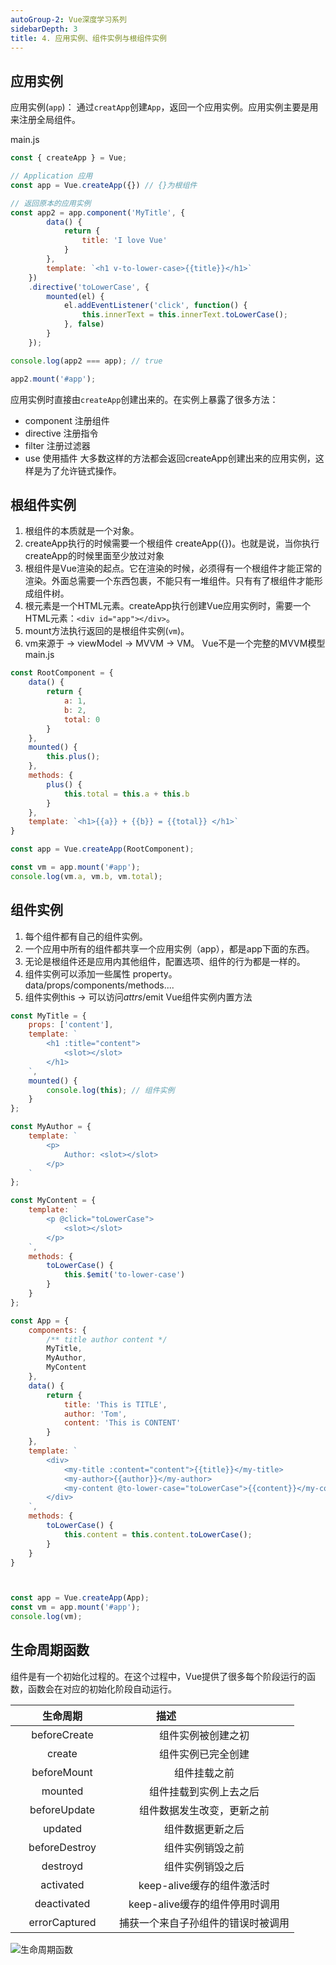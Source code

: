 ```yaml
---
autoGroup-2: Vue深度学习系列
sidebarDepth: 3
title: 4. 应用实例、组件实例与根组件实例
---
```



## 应用实例
应用实例(`app`)： 通过`creatApp`创建`App`，返回一个应用实例。应用实例主要是用来注册全局组件。

main.js
```javascript
const { createApp } = Vue;

// Application 应用
const app = Vue.createApp({}) // {}为根组件

// 返回原本的应用实例
const app2 = app.component('MyTitle', {
        data() {
            return {
                title: 'I love Vue'
            }
        },
        template: `<h1 v-to-lower-case>{{title}}</h1>`
    })
    .directive('toLowerCase', {
        mounted(el) {
            el.addEventListener('click', function() {
                this.innerText = this.innerText.toLowerCase();
            }, false)
        }
    });

console.log(app2 === app); // true

app2.mount('#app');
```
应用实例时直接由`createApp`创建出来的。在实例上暴露了很多方法：
 * component 注册组件
 * directive 注册指令
 * filter 注册过滤器
 * use 使用插件
大多数这样的方法都会返回createApp创建出来的应用实例，这样是为了允许链式操作。

## 根组件实例
1. 根组件的本质就是一个对象。
2. createApp执行的时候需要一个根组件 createApp({})。也就是说，当你执行createApp的时候里面至少放过对象
3. 根组件是Vue渲染的起点。它在渲染的时候，必须得有一个根组件才能正常的渲染。外面总需要一个东西包裹，不能只有一堆组件。只有有了根组件才能形成组件树。
4. 根元素是一个HTML元素。createApp执行创建Vue应用实例时，需要一个HTML元素：`<div id="app"></div>`。<br> 
5. mount方法执行返回的是根组件实例(`vm`)。
6. vm来源于 -> viewModel -> MVVM -> VM。 Vue不是一个完整的MVVM模型
main.js
```javascript
const RootComponent = {
    data() {
        return {
            a: 1,
            b: 2,
            total: 0
        }
    },
    mounted() {
        this.plus();
    },
    methods: {
        plus() {
            this.total = this.a + this.b
        }
    },
    template: `<h1>{{a}} + {{b}} = {{total}} </h1>`
}

const app = Vue.createApp(RootComponent);

const vm = app.mount('#app');
console.log(vm.a, vm.b, vm.total);
```

## 组件实例
1. 每个组件都有自己的组件实例。
2. 一个应用中所有的组件都共享一个应用实例（app），都是app下面的东西。
3. 无论是根组件还是应用内其他组件，配置选项、组件的行为都是一样的。
4.  组件实例可以添加一些属性 property。data/props/components/methods....
5.  组件实例this -> 可以访问$attrs/$emit Vue组件实例内置方法
```javascript
const MyTitle = {
    props: ['content'],
    template: `
        <h1 :title="content">
            <slot></slot>
        </h1>
    `,
    mounted() {
        console.log(this); // 组件实例
    }
};

const MyAuthor = {
    template: `
        <p>
            Author: <slot></slot>
        </p>
    `
};

const MyContent = {
    template: `
        <p @click="toLowerCase">
            <slot></slot>
        </p>
    `,
    methods: {
        toLowerCase() {
            this.$emit('to-lower-case')
        }
    }
};

const App = {
    components: {
        /** title author content */
        MyTitle,
        MyAuthor,
        MyContent
    },
    data() {
        return {
            title: 'This is TITLE',
            author: 'Tom',
            content: 'This is CONTENT'
        }
    },
    template: `
        <div>
            <my-title :content="content">{{title}}</my-title>
            <my-author>{{author}}</my-author>
            <my-content @to-lower-case="toLowerCase">{{content}}</my-content>
        </div>
    `,
    methods: {
        toLowerCase() {
            this.content = this.content.toLowerCase();
        }
    }
}



const app = Vue.createApp(App);
const vm = app.mount('#app');
console.log(vm);
```

## 生命周期函数
组件是有一个初始化过程的。在这个过程中，Vue提供了很多每个阶段运行的函数，函数会在对应的初始化阶段自动运行。

| <div style="width: 150px;">生命周期</div> | <div style="width: 150px;">描述</div> |
| :--------:   | :------: |
|beforeCreate|组件实例被创建之初|
|create|组件实例已完全创建|
|beforeMount|组件挂载之前|
|mounted|组件挂载到实例上去之后|
|beforeUpdate|组件数据发生改变，更新之前|
|updated|组件数据更新之后|
|beforeDestroy|组件实例销毁之前|
|destroyd|组件实例销毁之后|
|activated|keep-alive缓存的组件激活时|
|deactivated|keep-alive缓存的组件停用时调用|
|errorCaptured|捕获一个来自子孙组件的错误时被调用|

<img :src="$withBase('/framework/Vue/生命周期函数.png')" alt="生命周期函数" />

